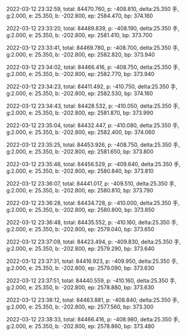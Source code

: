 2022-03-12 23:32:59, total: 84470.760, p: -408.810, delta:25.350 手, g:2.000, e: 25.350, b: -202.800, ep: 2584.470, bp: 374.160

2022-03-12 23:33:20, total: 84489.839, p: -408.190, delta:25.350 手, g:2.000, e: 25.350, b: -202.800, ep: 2581.410, bp: 373.700

2022-03-12 23:33:41, total: 84469.780, p: -408.700, delta:25.350 手, g:2.000, e: 25.350, b: -202.800, ep: 2582.820, bp: 373.940

2022-03-12 23:34:02, total: 84466.416, p: -408.750, delta:25.350 手, g:2.000, e: 25.350, b: -202.800, ep: 2582.770, bp: 373.940

2022-03-12 23:34:23, total: 84411.492, p: -410.750, delta:25.350 手, g:2.000, e: 25.350, b: -202.800, ep: 2582.530, bp: 374.160

2022-03-12 23:34:43, total: 84428.532, p: -410.050, delta:25.350 手, g:2.000, e: 25.350, b: -202.800, ep: 2581.870, bp: 373.990

2022-03-12 23:35:04, total: 84432.447, p: -410.080, delta:25.350 手, g:2.000, e: 25.350, b: -202.800, ep: 2582.400, bp: 374.060

2022-03-12 23:35:25, total: 84453.926, p: -408.750, delta:25.350 手, g:2.000, e: 25.350, b: -202.800, ep: 2581.650, bp: 373.800

2022-03-12 23:35:46, total: 84456.529, p: -409.640, delta:25.350 手, g:2.000, e: 25.350, b: -202.800, ep: 2580.840, bp: 373.810

2022-03-12 23:36:07, total: 84441.017, p: -409.510, delta:25.350 手, g:2.000, e: 25.350, b: -202.800, ep: 2580.810, bp: 373.790

2022-03-12 23:36:28, total: 84434.728, p: -410.000, delta:25.350 手, g:2.000, e: 25.350, b: -202.800, ep: 2580.800, bp: 373.850

2022-03-12 23:36:48, total: 84435.552, p: -410.160, delta:25.350 手, g:2.000, e: 25.350, b: -202.800, ep: 2579.040, bp: 373.650

2022-03-12 23:37:09, total: 84423.494, p: -409.830, delta:25.350 手, g:2.000, e: 25.350, b: -202.800, ep: 2579.290, bp: 373.640

2022-03-12 23:37:31, total: 84416.923, p: -409.950, delta:25.350 手, g:2.000, e: 25.350, b: -202.800, ep: 2579.090, bp: 373.630

2022-03-12 23:37:51, total: 84440.559, p: -410.160, delta:25.350 手, g:2.000, e: 25.350, b: -202.800, ep: 2578.880, bp: 373.630

2022-03-12 23:38:12, total: 84463.881, p: -408.840, delta:25.350 手, g:2.000, e: 25.350, b: -202.800, ep: 2577.560, bp: 373.300

2022-03-12 23:38:33, total: 84466.416, p: -408.980, delta:25.350 手, g:2.000, e: 25.350, b: -202.800, ep: 2578.860, bp: 373.480